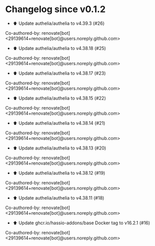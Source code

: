 # Changelog since v0.1.2
- ⬆️ Update authelia/authelia to v4.39.3 (#26)

Co-authored-by: renovate[bot] <29139614+renovate[bot]@users.noreply.github.com> 
- ⬆️ Update authelia/authelia to v4.38.18 (#25)

Co-authored-by: renovate[bot] <29139614+renovate[bot]@users.noreply.github.com> 
- ⬆️ Update authelia/authelia to v4.38.17 (#23)

Co-authored-by: renovate[bot] <29139614+renovate[bot]@users.noreply.github.com> 
- ⬆️ Update authelia/authelia to v4.38.15 (#22)

Co-authored-by: renovate[bot] <29139614+renovate[bot]@users.noreply.github.com> 
- ⬆️ Update authelia/authelia to v4.38.14 (#21)

Co-authored-by: renovate[bot] <29139614+renovate[bot]@users.noreply.github.com> 
- ⬆️ Update authelia/authelia to v4.38.13 (#20)

Co-authored-by: renovate[bot] <29139614+renovate[bot]@users.noreply.github.com> 
- ⬆️ Update authelia/authelia to v4.38.12 (#19)

Co-authored-by: renovate[bot] <29139614+renovate[bot]@users.noreply.github.com> 
- ⬆️ Update authelia/authelia to v4.38.11 (#18)

Co-authored-by: renovate[bot] <29139614+renovate[bot]@users.noreply.github.com> 
- ⬆️ Update ghcr.io/hassio-addons/base Docker tag to v16.2.1 (#16)

Co-authored-by: renovate[bot] <29139614+renovate[bot]@users.noreply.github.com> 
